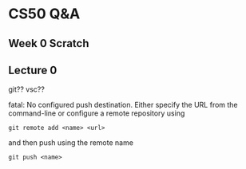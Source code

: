 # CS50 Q&A


## Week 0 Scratch

## Lecture 0

git??
vsc??

fatal: No configured push destination.
Either specify the URL from the command-line or configure a remote repository using

    git remote add <name> <url>

and then push using the remote name

    git push <name>



























